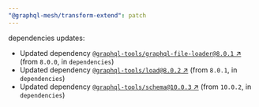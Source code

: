 ```yaml
---
"@graphql-mesh/transform-extend": patch
---
```

dependencies updates:
  - Updated dependency [`@graphql-tools/graphql-file-loader@8.0.1` ↗︎](https://www.npmjs.com/package/@graphql-tools/graphql-file-loader/v/8.0.1) (from `8.0.0`, in `dependencies`)
  - Updated dependency [`@graphql-tools/load@8.0.2` ↗︎](https://www.npmjs.com/package/@graphql-tools/load/v/8.0.2) (from `8.0.1`, in `dependencies`)
  - Updated dependency [`@graphql-tools/schema@10.0.3` ↗︎](https://www.npmjs.com/package/@graphql-tools/schema/v/10.0.3) (from `10.0.2`, in `dependencies`)
